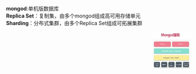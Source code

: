 
**mongod**:单机版数据库  
**Replica Set**：复制集，由多个mongod组成高可用存储单元  
**Sharding**：分布式集群，由多个Replica Set组成可拓展集群  

<img src="https://github.com/gxsaccount/database/blob/master/mogodb/pic/mongodb%E6%9E%B6%E6%9E%84.png" width = "100" height = "100" div align=right />

